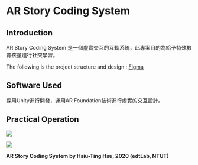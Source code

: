 # AR Story Coding System
## Introduction

AR Story Coding System 是一個虛實交互的互動系統，此專案目的為給予特殊教育孩童進行社交學習。

The following is the project structure and design : [Figma](https://www.figma.com/file/OHazbbfVOfFP0eegg0M1TT/ARStoryCodingSystem?node-id=10%3A246)

## Software Used

採用Unity進行開發，運用AR Foundation技術進行虛實的交互設計。

## Practical Operation

![](https://i.imgur.com/JKi5j1B.jpg)

![](https://i.imgur.com/MFyqKGf.jpg)

**AR Story Coding System by Hsiu-Ting Hsu, 2020 (edtLab, NTUT)**
